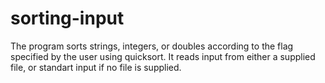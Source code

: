 # sorting-input

The program sorts strings, integers, or doubles according to the flag specified by the user using quicksort. It reads input from
either a supplied file, or standart input if no file is supplied. 
